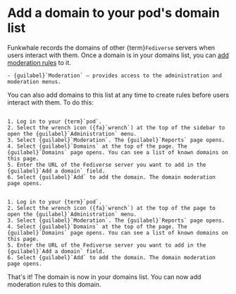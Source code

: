 # Add a domain to your pod's domain list

Funkwhale records the domains of other {term}`Fediverse` servers when users interact with them. Once a domain is in your domains list, you can [add moderation rules](add_rule.md) to it.

```{dropdown} Required permissions
- {guilabel}`Moderation` – provides access to the administration and moderation menus.
```

You can also add domains to this list at any time to create rules before users interact with them. To do this:

```{tabbed} Desktop

1. Log in to your {term}`pod`.
2. Select the wrench icon ({fa}`wrench`) at the top of the sidebar to open the {guilabel}`Administration` menu.
3. Select {guilabel}`Moderation`. The {guilabel}`Reports` page opens.
4. Select {guilabel}`Domains` at the top of the page. The {guilabel}`Domains` page opens. You can see a list of known domains on this page.
5. Enter the URL of the Fediverse server you want to add in the {guilabel}`Add a domain` field.
6. Select {guilabel}`Add` to add the domain. The domain moderation page opens.

```

```{tabbed} Mobile

1. Log in to your {term}`pod`.
2. Select the wrench icon ({fa}`wrench`) at the top of the page to open the {guilabel}`Administration` menu.
3. Select {guilabel}`Moderation`. The {guilabel}`Reports` page opens.
4. Select {guilabel}`Domains` at the top of the page. The {guilabel}`Domains` page opens. You can see a list of known domains on this page.
5. Enter the URL of the Fediverse server you want to add in the {guilabel}`Add a domain` field.
6. Select {guilabel}`Add` to add the domain. The domain moderation page opens.

```

That's it! The domain is now in your domains list. You can now add moderation rules to this domain.
